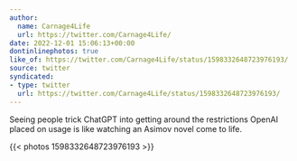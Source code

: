 ```yaml
---
author:
  name: Carnage4Life
  url: https://twitter.com/Carnage4Life/
date: 2022-12-01 15:06:13+00:00
dontinlinephotos: true
like_of: https://twitter.com/Carnage4Life/status/1598332648723976193/
source: twitter
syndicated:
- type: twitter
  url: https://twitter.com/Carnage4Life/status/1598332648723976193/
---
```


Seeing people trick ChatGPT into getting around the restrictions OpenAI placed on usage is like watching an Asimov novel come to life. 

{{< photos 1598332648723976193 >}}